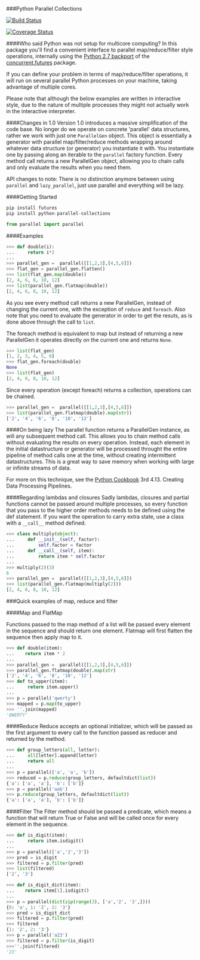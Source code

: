 ###Python Parallel Collections

[![Build Status](https://travis-ci.org/gterzian/Python-Parallel-Collections.svg?branch=master)](https://travis-ci.org/gterzian/Python-Parallel-Collections)

[![Coverage Status](https://coveralls.io/repos/gterzian/Python-Parallel-Collections/badge.svg?branch=master)](https://coveralls.io/r/gterzian/Python-Parallel-Collections?branch=master)

####Who said Python was not setup for multicore computing? 
In this package you'll find a convenient interface to parallel map/reduce/filter style operations,  internally using the [Python 2.7 backport](http://pythonhosted.org/futures/#processpoolexecutor-example) of the [concurrent.futures](http://docs.python.org/dev/library/concurrent.futures.html) package. 

If you can define your problem in terms of map/reduce/filter operations, it will run on several parallel Python processes on your machine, taking advantage of multiple cores. 

Please note that although the below examples are written in interactive style, due to the nature of multiple processes they might not 
actually work in the interactive interpreter.


####Changes in 1.0
Version 1.0 introduces a massive simplification of the code base. No longer do we operate on concrete 'parallel' data structures, rather we work with just one `ParallelGen` object. This object is essentially a generator with parallel map/filter/reduce methods wrapping around whatever data structure (or generator) you instantiate it with. You instantiate one by passing along an iterable to the `parallel` factory function. Every method call returns a new ParallelGen object, allowing you to chain calls and only evaluate the results when you need them. 

API changes to note:
There is no distinction anymore between using `parallel` and `lazy_parallel`, just use parallel and everything will be lazy.

####Getting Started
```python
pip install futures
pip install python-parallel-collections
```
```python
from parallel import parallel
```

####Examples
```python
>>> def double(i):
...     return i*2
... 
>>> parallel_gen =  parallel([[1,2,3],[4,5,6]])
>>> flat_gen = parallel_gen.flatten()
>>> list(flat_gen.map(double))
[2, 4, 6, 8, 10, 12]
>>> list(parallel_gen.flatmap(double))
[2, 4, 6, 8, 10, 12]
```

As you see every method call returns a new ParallelGen, instead of changing the current one, with the exception of `reduce` and `foreach`. Also note that you need to evaluate the generator in order to get the resuts, as is done above through the call to `list`.

The foreach method is equivalent to map but instead of returning a new ParallelGen it operates directly on the 
current one and returns `None`. 
```python
>>> list(flat_gen)
[1, 2, 3, 4, 5, 6]
>>> flat_gen.foreach(double)
None
>>> list(flat_gen)
[2, 4, 6, 8, 10, 12]
```

Since every operation (except foreach) returns a collection, operations can be chained.
```python
>>> parallel_gen =  parallel([[1,2,3],[4,5,6]])
>>> list(parallel_gen.flatmap(double).map(str))
['2', '4', '6', '8', '10', '12']
```

####On being lazy
The parallel function returns a ParallelGen instance, as will any subsequent method call. This allows you to chain method calls without evaluating the results on every operation. 
Instead, each element in the initial datastructure or generator will be processed throught the entire pipeline of method calls one at the time, without creating intermittent datastructures. This is a great way to save memory when working with large or infinite streams of data. 

For more on this technique, see the [Python Cookbook](http://shop.oreilly.com/product/0636920027072.do) 3rd 4.13. Creating Data Processing Pipelines.


####Regarding lambdas and closures
Sadly lambdas, closures and partial functions cannot be passed around multiple processes, so every function that you pass to the higher order methods needs to be defined using the def statement. If you want the operation to carry extra state, use a class with a `__call__` method defined.
```python
>>> class multiply(object):
...     def __init__(self, factor):
...         self.factor = factor
...     def __call__(self, item):
...         return item * self.factor
... 
>>> multiply(2)(3)
6
>>> parallel_gen =  parallel([[1,2,3],[4,5,6]])
>>> list(parallel_gen.flatmap(multiply(2)))
[2, 4, 6, 8, 10, 12]
```

###Quick examples of map, reduce and filter

####Map and FlatMap

Functions passed to the map method of a list will be passed every element in the sequence and should return one element. Flatmap will first flatten the sequence then apply map to it.
 
```python
>>> def double(item):
...    return item * 2
...
>>> parallel_gen =  parallel([[1,2,3],[4,5,6]])
>>> parallel_gen.flatmap(double).map(str)
['2', '4', '6', '8', '10', '12']
>>> def to_upper(item):
...     return item.upper() 
... 
>>> p = parallel('qwerty')
>>> mapped = p.map(to_upper)
>>> ''.join(mapped)
'QWERTY'
```

####Reduce
Reduce accepts an optional initializer, which will be passed as the first argument to every call to the function passed as reducer and returned by the method. 
```python
>>> def group_letters(all, letter):
...     all[letter].append(letter)
...     return all
... 
>>> p = parallel(['a', 'a', 'b'])
>>> reduced = p.reduce(group_letters, defaultdict(list))
{'a': ['a', 'a'], 'b': ['b']}
>>> p = parallel('aab')
>>> p.reduce(group_letters, defaultdict(list))
{'a': ['a', 'a'], 'b': ['b']}
```

####Filter
The Filter method should be passed a predicate, which means a function that will return True or False and will be called once for every element in the sequence.
```python
>>> def is_digit(item):
...     return item.isdigit()
...
>>> p = parallel(['a','2','3'])
>>> pred = is_digit
>>> filtered = p.filter(pred)
>>> list(filtered)
['2', '3']

>>> def is_digit_dict(item):
...    return item[1].isdigit()
...
>>> p = parallel(dict(zip(range(3), ['a','2', '3',])))
{0: 'a', 1: '2', 2: '3'}
>>> pred = is_digit_dict
>>> filtered = p.filter(pred)
>>> filtered
{1: '2', 2: '3'}
>>> p = parallel('a23')
>>> filtered = p.filter(is_digit)
>>>''.join(filtered)
'23'
```
